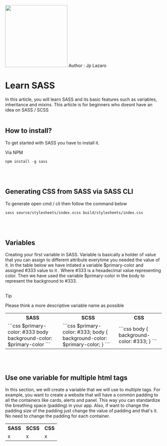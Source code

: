 
<img src="https://sass-lang.com/assets/img/logos/logo.svg" width="200" height="200">
Author : Jp Lazaro  


# Learn SASS
In this article, you will learn SASS and its basic features such as variables, inheritance and mixins.
This article is for beginners who doesnt have an idea on SASS / SCSS
<br><br>



## How to install?
To get started with SASS you have to install it.

Via NPM

```
npm install -g sass
```
<br><br>


## Generating CSS from SASS via SASS CLI
To generate open cmd / cli then follow the command below
```
sass source/stylesheets/index.scss build/stylesheets/index.css
```
<br><br>

## Variables
Creating your first variable in SASS. 
Variable is basically a holder of value that you can assign to different attribute everytime you needed the value of it.
In the table below we have intiated a variable $primary-color and assigned #333 value to it . Where #333 is a hexadecimal value representing color.
Then we have used the variable $primary-color in the body to represent the background to #333.
<br><br>
 > [!TIP]
> Please think a more descriptive variable name as possible
<table>
<tr>
<th> SASS </th>
<th> SCSS </th> 
<th> CSS </th>
</tr>
<tr>
<td> 
```css
$primary-color: #333
body 
  background-color: $primary-color
```
</td>
<td>
```css
$primary-color: #333;
body { 
  background-color: $primary-color;
}
```
</td>
<td> 
```css
body { 
  background-color: #333;
}
```
</td>
</tr>
</table>

<br><br>

## Use one variable for multiple html tags
In this section, we will create a variable that we will use to multiple tags.
For example, you want to create a website that will have a common padding to all the containers like cards,  alerts and panel. 
This way you can standardize the breathing space (padding) in your app. Also, if  want to change the padding size of the padding just change the value of padding and that's it.
No need to change the padding for each container. 

<table>
<tr>
<th> SASS </th>
<th> SCSS </th> 
<th> CSS </th>
</tr>
<tr>
<td>
 x
</td>
<td>
 x
</td>
<td>
 x
</td>
</tr>
</table>

<br><br>


 



